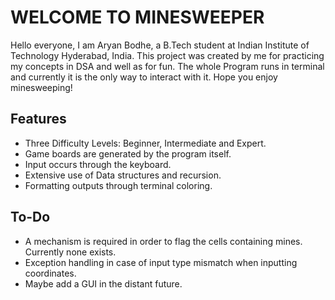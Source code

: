 # WELCOME TO MINESWEEPER
Hello everyone, I am Aryan Bodhe, a B.Tech student at Indian Institute of Technology Hyderabad, India. This project was created by me for practicing my concepts in DSA and well as for fun. The whole Program runs in terminal and currently it is the only way to interact with it. Hope you enjoy minesweeping!

## Features
- Three Difficulty Levels: Beginner, Intermediate and Expert.
- Game boards are generated by the program itself.
- Input occurs through the keyboard.
- Extensive use of Data structures and recursion.
- Formatting outputs through terminal coloring.

## To-Do 
- A mechanism is required in order to flag the cells containing mines. Currently none exists.
- Exception handling in case of input type mismatch when inputting coordinates.
- Maybe add a GUI in the distant future.